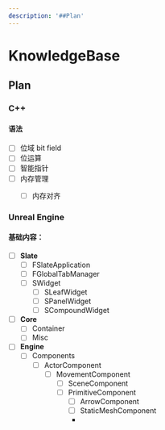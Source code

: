 ```yaml
---
description: '##Plan'
---
```


# KnowledgeBase

## Plan

### C++

#### 语法

* [ ] 位域 bit field
* [ ] 位运算
* [ ] 智能指针
* [ ] 内存管理
  * [ ] 内存对齐



### Unreal Engine

#### 基础内容：

* [ ] **Slate**
  * [ ] FSlateApplication
  * [ ] FGlobalTabManager
  * [ ] SWidget
    * [ ] SLeafWidget
    * [ ] SPanelWidget
    * [ ] SCompoundWidget
* [ ] **Core**
  * [ ] Container
  * [ ] Misc
* [ ] **Engine**
  * [ ] Components
    * [ ] ActorComponent
      * [ ] MovementComponent
        * [ ] SceneComponent
        * [ ] PrimitiveComponent
          * [ ] ArrowComponent
          * [ ] StaticMeshComponent
          *

